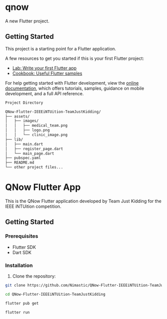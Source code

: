 # qnow

A new Flutter project.

## Getting Started

This project is a starting point for a Flutter application.

A few resources to get you started if this is your first Flutter project:

- [Lab: Write your first Flutter app](https://docs.flutter.dev/get-started/codelab)
- [Cookbook: Useful Flutter samples](https://docs.flutter.dev/cookbook)

For help getting started with Flutter development, view the
[online documentation](https://docs.flutter.dev/), which offers tutorials,
samples, guidance on mobile development, and a full API reference.

```bash
Project Directory

QNow-Flutter-IEEEiNTUition-TeamJustKidding/
├── assets/
│   ├── images/
│   │   ├── medical_team.png
│   │   ├── logo.png
│   │   └── clinic_image.png
├── lib/
│   ├── main.dart
│   ├── register_page.dart
│   └── main_page.dart
├── pubspec.yaml
├── README.md
└── other project files...
```

# QNow Flutter App

This is the QNow Flutter application developed by Team Just Kidding for the IEEE iNTUition competition.

## Getting Started

### Prerequisites

- Flutter SDK
- Dart SDK

### Installation

1. Clone the repository:

```sh
git clone https://github.com/Nimastic/QNow-Flutter-IEEEiNTUition-TeamJustKidding.git
```

```sh
cd QNow-Flutter-IEEEiNTUition-TeamJustKidding
```

```sh
flutter pub get
```

```sh
flutter run
```






